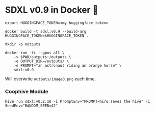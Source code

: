 # SDXL v0.9 in Docker 🐋

```
export HUGGINGFACE_TOKEN=<my huggingface token>
```

```
docker build -t sdxl:v0.9 --build-arg HUGGINGFACE_TOKEN=$HUGGINGFACE_TOKEN .
```

```
mkdir -p outputs
```

```
docker run -ti --gpus all \
    -v $PWD/outputs:/outputs \
    -e OUTPUT_DIR=/outputs/ \
    -e PROMPT="an astronaut riding an orange horse" \
    sdxl:v0.9
```

Will overwrite `outputs/image0.png` each time.

### Coophive Module

```
hive run sdxl:v0.2.10 -i PromptEnv="PROMPT=hiro saves the hive" -i SeedEnv="RANDOM_SEED=42"
```
